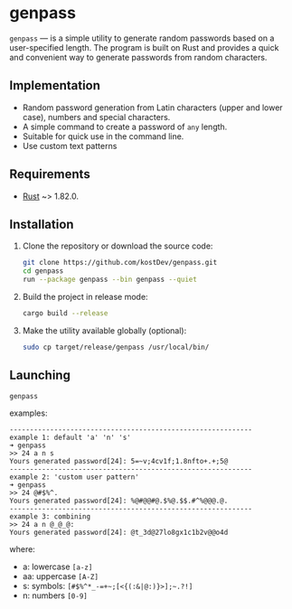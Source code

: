 # genpass

`genpass` — is a simple utility to generate random passwords based on a user-specified length. The program is built on Rust and provides a quick and convenient way to generate passwords from random characters.

## Implementation

- Random password generation from Latin characters (upper and lower case), numbers and special characters.
- A simple command to create a password of `any` length.
- Suitable for quick use in the command line.
- Use custom text patterns

## Requirements

- [Rust](https://www.rust-lang.org/tools/install) ~> 1.82.0.

## Installation

1. Clone the repository or download the source code:

   ```bash
   git clone https://github.com/kostDev/genpass.git
   cd genpass
   run --package genpass --bin genpass --quiet
    ```

2. Build the project in release mode:

    ```bash
    cargo build --release
    ```

3. Make the utility available globally (optional):

    ```bash 
   sudo cp target/release/genpass /usr/local/bin/
    ```
   
## Launching

```bash
genpass
```
examples:
```text
------------------------------------------------------------
example 1: default 'a' 'n' 's'
➜ genpass
>> 24 a n s
Yours generated password[24]: 5=~v;4cv1f;1.8nfto+.+;5@
------------------------------------------------------------
example 2: 'custom user pattern'
➜ genpass
>> 24 @#$%^.
Yours generated password[24]: %@#@@#@.$%@.$$.#^%@@@.@.
------------------------------------------------------------
example 3: combining 
>> 24 a n @_@_@:
Yours generated password[24]: @t_3d@27lo8gx1c1b2v@@o4d
```

where:
- a: lowercase `[a-z]`
- aa: uppercase `[A-Z]`
- s: symbols: `[#$%^*_-=+~;[<{(:&|@:)}>];~.?!]`
- n: numbers `[0-9]`